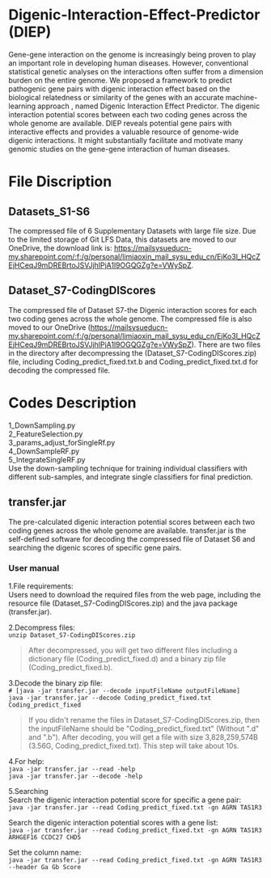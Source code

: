 # Digenic-Interaction-Effect-Predictor (DIEP)
Gene-gene interaction on the genome is increasingly being proven to play an important role in developing human diseases. However, conventional statistical genetic analyses on the interactions often suffer from a dimension burden on the entire genome. We proposed a framework to predict pathogenic gene pairs with digenic interaction effect based on the biological relatedness or similarity of the genes with an accurate machine-learning approach , named Digenic Interaction Effect Predictor. The digenic interaction potential scores between each two coding genes across the whole genome are available. DIEP reveals potential gene pairs with interactive effects and provides a valuable resource of genome-wide digenic interactions. It might substantially facilitate and motivate many genomic studies on the gene-gene interaction of human diseases.

# File Discription
## Datasets_S1-S6
The compressed file of 6 Supplementary Datasets with large file size. Due to the limited storage of Git LFS Data, this datasets are moved to our OneDrive, the download link is: https://mailsysueducn-my.sharepoint.com/:f:/g/personal/limiaoxin_mail_sysu_edu_cn/EjKo3l_HQcZEjHCeqJ9mDREBrtoJSVJjhlPjA1l9OGQGZg?e=VWySpZ.

## Dataset_S7-CodingDIScores
The compressed file of Dataset S7-the Digenic interaction scores for each two coding genes across the whole genome. The compressed file is also moved to our OneDrive (https://mailsysueducn-my.sharepoint.com/:f:/g/personal/limiaoxin_mail_sysu_edu_cn/EjKo3l_HQcZEjHCeqJ9mDREBrtoJSVJjhlPjA1l9OGQGZg?e=VWySpZ). There are two files in the directory after decompressing the (Dataset_S7-CodingDIScores.zip) file, including Coding_predict_fixed.txt.b and Coding_predict_fixed.txt.d for decoding the compressed file.

# Codes Description
1_DownSampling.py  
2_FeatureSelection.py  
3_params_adjust_forSingleRf.py  
4_DownSampleRF.py  
5_IntegrateSingleRF.py  
Use the down-sampling technique for training individual classifiers with different sub-samples, and integrate single classifiers for final prediction.

## transfer.jar
The pre-calculated digenic interaction potential scores between each two coding genes across the whole genome are available. transfer.jar is the self-defined software for decoding the compressed file of Dataset S6 and searching the digenic scores of specific gene pairs.  

### User manual
1.File requirements:  
Users need to download the required files from the web page, including the resource file (Dataset_S7-CodingDIScores.zip) and the java package (transfer.jar).

2.Decompress files:  
```unzip Dataset_S7-CodingDIScores.zip```  
>After decompressed, you will get two different files including a dictionary file (Coding_predict_fixed.d) and a binary zip file (Coding_predict_fixed.b).

3.Decode the binary zip file:  
```# [java -jar transfer.jar --decode inputFileName outputFileName]```  
```java -jar transfer.jar --decode Coding_predict_fixed.txt Coding_predict_fixed```  
>If you didn't rename the files in Dataset_S7-CodingDIScores.zip, then the inputFileName should be "Coding_predict_fixed.txt" (Without ".d" and ".b"). After decoding, you will get a file with size 3,828,259,574B (3.56G, Coding_predict_fixed.txt). This step will take about 10s.  

4.For help:   
```java -jar transfer.jar --read -help```  
```java -jar transfer.jar --decode -help```  

5.Searching  
Search the digenic interaction potential score for specific a gene pair:  
```java -jar transfer.jar --read Coding_predict_fixed.txt -gn AGRN TAS1R3``` 
  
Search the digenic interaction potential scores with a gene list:  
```java -jar transfer.jar --read Coding_predict_fixed.txt -gn AGRN TAS1R3 ARHGEF16 CCDC27 CHD5``` 
  
Set the column name:  
```java -jar transfer.jar --read Coding_predict_fixed.txt -gn AGRN TAS1R3 --header Ga Gb Score``` 


